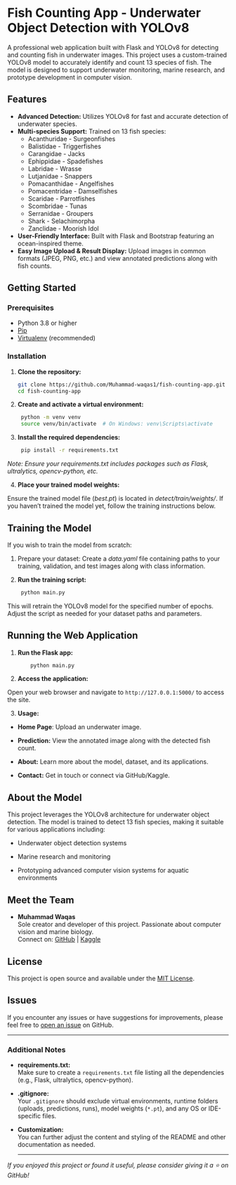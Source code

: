 # Fish Counting App - Underwater Object Detection with YOLOv8

A professional web application built with Flask and YOLOv8 for detecting and counting fish in underwater images. This project uses a custom-trained YOLOv8 model to accurately identify and count 13 species of fish. The model is designed to support underwater monitoring, marine research, and prototype development in computer vision.

## Features

- **Advanced Detection:** Utilizes YOLOv8 for fast and accurate detection of underwater species.
- **Multi-species Support:** Trained on 13 fish species:
  - Acanthuridae - Surgeonfishes
  - Balistidae - Triggerfishes
  - Carangidae - Jacks
  - Ephippidae - Spadefishes
  - Labridae - Wrasse
  - Lutjanidae - Snappers
  - Pomacanthidae - Angelfishes
  - Pomacentridae - Damselfishes
  - Scaridae - Parrotfishes
  - Scombridae - Tunas
  - Serranidae - Groupers
  - Shark - Selachimorpha
  - Zanclidae - Moorish Idol
- **User-Friendly Interface:** Built with Flask and Bootstrap featuring an ocean-inspired theme.
- **Easy Image Upload & Result Display:** Upload images in common formats (JPEG, PNG, etc.) and view annotated predictions along with fish counts.



## Getting Started

### Prerequisites

- Python 3.8 or higher
- [Pip](https://pip.pypa.io/)
- [Virtualenv](https://virtualenv.pypa.io/) (recommended)

### Installation

1. **Clone the repository:**

   ```bash
   git clone https://github.com/Muhammad-waqas1/fish-counting-app.git
   cd fish-counting-app

2. **Create and activate a virtual environment:**

   ```bash
    python -m venv venv
    source venv/bin/activate  # On Windows: venv\Scripts\activate


3. **Install the required dependencies:**

   ```bash
    pip install -r requirements.txt

_Note: Ensure your requirements.txt includes packages such as Flask, ultralytics, opencv-python, etc._

4. **Place your trained model weights:**

Ensure the trained model file (*best.pt*) is located in *detect/train/weights/*.
If you haven’t trained the model yet, follow the training instructions below.

## Training the Model
If you wish to train the model from scratch:

1. Prepare your dataset:
Create a *data.yaml* file containing paths to your training, validation, and test images along with class information.

2. **Run the training script:**

   ```bash
    python main.py

This will retrain the YOLOv8 model for the specified number of epochs. Adjust the script as needed for your dataset paths and parameters.


## Running the Web Application

1. **Run the Flask app:**

    ```bash
        python main.py

2. **Access the application:**

Open your web browser and navigate to `http://127.0.0.1:5000/` to access the site.

3. **Usage:**

- **Home Page**: Upload an underwater image.

- **Prediction:** View the annotated image along with the detected fish count.

- **About:** Learn more about the model, dataset, and its applications.

- **Contact:** Get in touch or connect via GitHub/Kaggle.

## About the Model

This project leverages the YOLOv8 architecture for underwater object detection. The model is trained to detect 13 fish species, making it suitable for various applications including:

- Underwater object detection systems

- Marine research and monitoring

- Prototyping advanced computer vision systems for aquatic environments


## Meet the Team

- **Muhammad Waqas**  
  Sole creator and developer of this project. Passionate about computer vision and marine biology.  
  Connect on: [GitHub](https://github.com/Muhammad-waqas1) | [Kaggle](https://www.kaggle.com/waqas010)

## License

This project is open source and available under the [MIT License](LICENSE).

## Issues

If you encounter any issues or have suggestions for improvements, please feel free to [open an issue](https://github.com/Muhammad-waqas1/fish-counting-app/issues) on GitHub.


----

### Additional Notes

- **requirements.txt:**  
  Make sure to create a `requirements.txt` file listing all the dependencies (e.g., Flask, ultralytics, opencv-python).

- **.gitignore:**  
  Your `.gitignore` should exclude virtual environments, runtime folders (uploads, predictions, runs), model weights (`*.pt`), and any OS or IDE-specific files.

- **Customization:**  
  You can further adjust the content and styling of the README and other documentation as needed.


  ---

_If you enjoyed this project or found it useful, please consider giving it a ⭐ on GitHub!_
